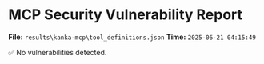 # MCP Security Vulnerability Report
**File:** `results\kanka-mcp\tool_definitions.json`
**Time:** `2025-06-21 04:15:49`

✅ No vulnerabilities detected.